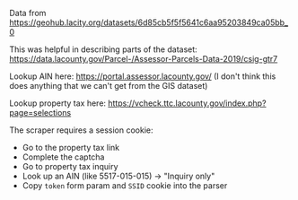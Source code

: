 Data from https://geohub.lacity.org/datasets/6d85cb5f5f5641c6aa95203849ca05bb_0

This was helpful in describing parts of the dataset:
https://data.lacounty.gov/Parcel-/Assessor-Parcels-Data-2019/csig-gtr7

Lookup AIN here: https://portal.assessor.lacounty.gov/  (I don't think this does anything that we can't get from the GIS dataset)

Lookup property tax here: https://vcheck.ttc.lacounty.gov/index.php?page=selections

The scraper requires a session cookie:
- Go to the property tax link
- Complete the captcha
- Go to property tax inquiry
- Look up an AIN (like 5517-015-015) -> "Inquiry only"
- Copy `token` form param and `SSID` cookie into the parser
